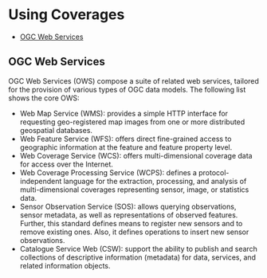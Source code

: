 # Using Coverages

- [OGC Web Services]()


## OGC Web Services
OGC Web Services (OWS) compose a suite of related web services, tailored for the provision of various types of OGC data models. The following list shows the core OWS:

- Web Map Service (WMS): provides a simple HTTP interface for requesting geo-registered map images from one or more distributed geospatial databases. 
- Web Feature Service (WFS): offers direct fine-grained access to geographic information at the feature and feature property level.
- Web Coverage Service (WCS): offers multi-dimensional coverage data for access over the Internet. 
- Web Coverage Processing Service (WCPS): defines a protocol-independent language for the extraction, processing, and analysis of multi-dimensional coverages representing sensor, image, or statistics data.
- Sensor Observation Service (SOS):  allows querying observations, sensor metadata, as well as representations of observed features. Further, this standard defines means to register new sensors and to remove existing ones. Also, it defines operations to insert new sensor observations. 
- Catalogue Service Web (CSW): support the ability to publish and search collections of descriptive information (metadata) for data, services, and related information objects. 


